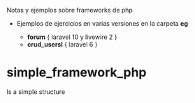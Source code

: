 Notas y ejemplos sobre frameworks de php

- Ejemplos de ejercicios en varias versiones en la carpeta __eg__

    - __forum__ { laravel 10 y livewire 2 }
    - __crud_usersl__ { laravel 6 }



# simple_framework_php

Is a simple structure


